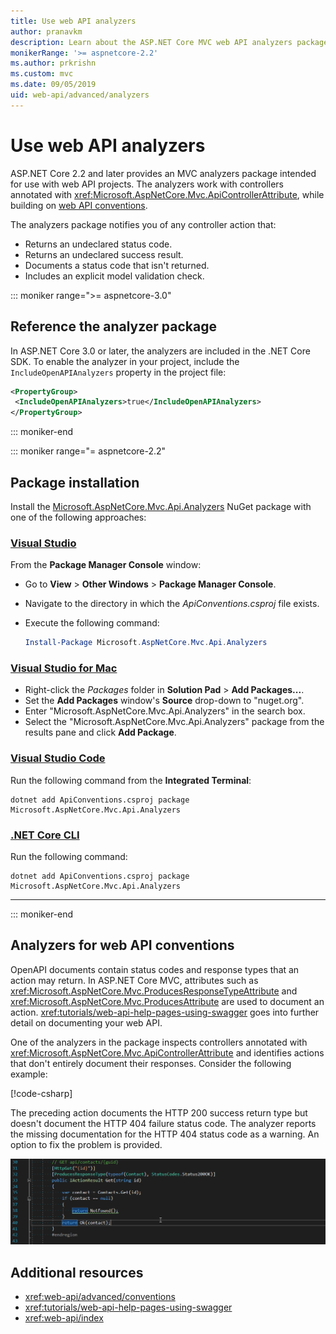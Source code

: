 ```yaml
---
title: Use web API analyzers
author: pranavkm
description: Learn about the ASP.NET Core MVC web API analyzers package.
monikerRange: '>= aspnetcore-2.2'
ms.author: prkrishn
ms.custom: mvc
ms.date: 09/05/2019
uid: web-api/advanced/analyzers
---
```

# Use web API analyzers

ASP.NET Core 2.2 and later provides an MVC analyzers package intended for use with web API projects. The analyzers work with controllers annotated with <xref:Microsoft.AspNetCore.Mvc.ApiControllerAttribute>, while building on [web API conventions](xref:web-api/advanced/conventions).

The analyzers package notifies you of any controller action that:

* Returns an undeclared status code.
* Returns an undeclared success result.
* Documents a status code that isn't returned.
* Includes an explicit model validation check.

::: moniker range=">= aspnetcore-3.0"

## Reference the analyzer package

In ASP.NET Core 3.0 or later, the analyzers are included in the .NET Core SDK. To enable the analyzer in your project, include the `IncludeOpenAPIAnalyzers` property in the project file:

```xml
<PropertyGroup>
 <IncludeOpenAPIAnalyzers>true</IncludeOpenAPIAnalyzers>
</PropertyGroup>
```

::: moniker-end

::: moniker range="= aspnetcore-2.2"

## Package installation

Install the [Microsoft.AspNetCore.Mvc.Api.Analyzers](https://www.nuget.org/packages/Microsoft.AspNetCore.Mvc.Api.Analyzers) NuGet package with one of the following approaches:

### [Visual Studio](#tab/visual-studio)

From the **Package Manager Console** window:
  * Go to **View** > **Other Windows** > **Package Manager Console**.
  * Navigate to the directory in which the *ApiConventions.csproj* file exists.
  * Execute the following command:

    ```powershell
    Install-Package Microsoft.AspNetCore.Mvc.Api.Analyzers
    ```

### [Visual Studio for Mac](#tab/visual-studio-mac)

* Right-click the *Packages* folder in **Solution Pad** > **Add Packages...**.
* Set the **Add Packages** window's **Source** drop-down to "nuget.org".
* Enter "Microsoft.AspNetCore.Mvc.Api.Analyzers" in the search box.
* Select the "Microsoft.AspNetCore.Mvc.Api.Analyzers" package from the results pane and click **Add Package**.

### [Visual Studio Code](#tab/visual-studio-code)

Run the following command from the **Integrated Terminal**:

```console
dotnet add ApiConventions.csproj package Microsoft.AspNetCore.Mvc.Api.Analyzers
```

### [.NET Core CLI](#tab/netcore-cli)

Run the following command:

```console
dotnet add ApiConventions.csproj package Microsoft.AspNetCore.Mvc.Api.Analyzers
```

---

::: moniker-end

## Analyzers for web API conventions

OpenAPI documents contain status codes and response types that an action may return. In ASP.NET Core MVC, attributes such as <xref:Microsoft.AspNetCore.Mvc.ProducesResponseTypeAttribute> and <xref:Microsoft.AspNetCore.Mvc.ProducesAttribute> are used to document an action. <xref:tutorials/web-api-help-pages-using-swagger> goes into further detail on documenting your web API.

One of the analyzers in the package inspects controllers annotated with <xref:Microsoft.AspNetCore.Mvc.ApiControllerAttribute> and identifies actions that don't entirely document their responses. Consider the following example:

[!code-csharp[](conventions/sample/Controllers/ContactsController.cs?name=missing404docs&highlight=10)]

The preceding action documents the HTTP 200 success return type but doesn't document the HTTP 404 failure status code. The analyzer reports the missing documentation for the HTTP 404 status code as a warning. An option to fix the problem is provided.

![analyzer reporting a warning](conventions/_static/Analyzer.gif)

## Additional resources

* <xref:web-api/advanced/conventions>
* <xref:tutorials/web-api-help-pages-using-swagger>
* <xref:web-api/index>
